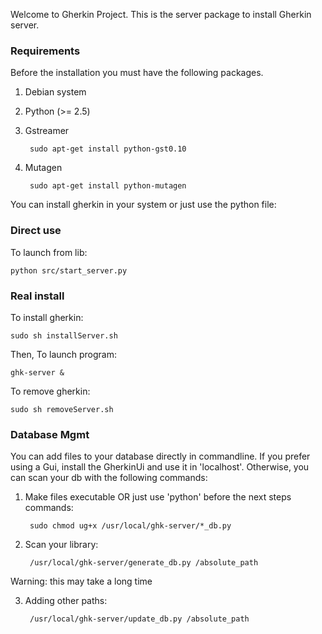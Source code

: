 Welcome to Gherkin Project.
This is the server package to install Gherkin server.


### Requirements

Before the installation you must have the following packages.

1. Debian system

2. Python (>= 2.5)

3. Gstreamer

        sudo apt-get install python-gst0.10

4. Mutagen

        sudo apt-get install python-mutagen

You can install gherkin in your system or just use the python file:

### Direct use

To launch from lib:

    python src/start_server.py

### Real install

To install gherkin:

    sudo sh installServer.sh

Then, To launch program:

    ghk-server &

To remove gherkin:

    sudo sh removeServer.sh

### Database Mgmt

You can add files to your database directly in commandline.
If you prefer using a Gui, install the GherkinUi and use it in 'localhost'.
Otherwise, you can scan your db with the following commands:

1. Make files executable OR just use 'python' before the next steps commands:

        sudo chmod ug+x /usr/local/ghk-server/*_db.py

2. Scan your library:

        /usr/local/ghk-server/generate_db.py /absolute_path

Warning: this may take a long time

3. Adding other paths:

        /usr/local/ghk-server/update_db.py /absolute_path
